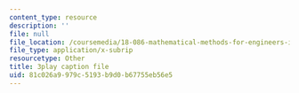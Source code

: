 ```yaml
---
content_type: resource
description: ''
file: null
file_location: /coursemedia/18-086-mathematical-methods-for-engineers-ii-spring-2006/81c026a9979c5193b9d0b67755eb56e5_c9XosfcouiM.vtt
file_type: application/x-subrip
resourcetype: Other
title: 3play caption file
uid: 81c026a9-979c-5193-b9d0-b67755eb56e5
---
```

